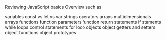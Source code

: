 Reviewing JavaScript basics Overview
such as

variables
const vs let vs var
strings
operators
arrays
multidimensionals arrays
functions
function parameters
function return statements
if staments
while loops
control statements
for loop 
objects
object getters and setters
object functions
object prototypes
